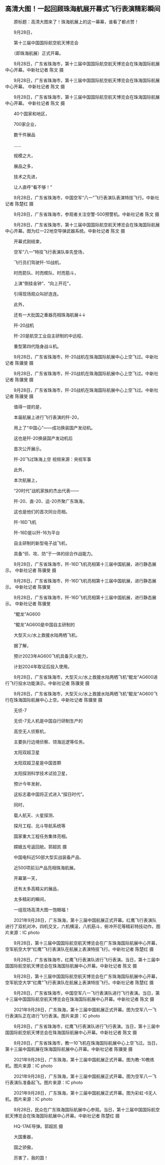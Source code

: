## 高清大图！一起回顾珠海航展开幕式飞行表演精彩瞬间
　　原标题：高清大图来了！珠海航展上的这一幕幕，谁看了都点赞！

　　9月28日，

　　第十三届中国国际航空航天博览会

　　（即珠海航展）正式开幕。

　　9月28日，广东省珠海市，第十三届中国国际航空航天博览会在珠海国际航展中心开幕。中新社记者 陈文 摄

　　9月28日，广东省珠海市，第十三届中国国际航空航天博览会在珠海国际航展中心开幕。 中新社记者 陈文 摄

　　9月28日，广东省珠海市，第十三届中国国际航空航天博览会在珠海国际航展中心开幕。 中新社记者 陈文 摄

　　40个国家和地区，

　　700家企业，

　　数千件展品

　　……

　　规模之大，

　　展品之多，

　　技术之先进，

　　让人直呼“看不够！”

　　9月28日，广东省珠海市，中国空军“八一”飞行表演队表演特技飞行。中新社记者 陈楚红 摄

　　9月28日，广东省珠海市，参观者关注空警-500预警机。中新社记者 陈文 摄

　　9月28日，广东省珠海市，第十三届中国国际航空航天博览会在珠海国际航展中心开幕。图为红—22地空导弹武器系统。中新社记者 陈文 摄

　　开幕式刚结束，

　　空军“八一”特技飞行表演队率先登场，

　　飞行员们驾驶歼-10战机，

　　时而箭队、时而楔队、时而筋斗，

　　上演“倒挂金钟”、“向上开花”，

　　引得现场观众叫好连连。

　　此外，

　　还有一大批国之重器亮相珠海航展↓↓

　　歼-20战机

　　歼-20是航空工业自主研制的中远程、

　　重型第四代隐身战斗机。

　　9月28日，广东省珠海市，歼-20战机在珠海国际航展中心上空飞过。中新社记者 陈骥旻 摄

　　9月28日，广东省珠海市，歼-20战机在珠海国际航展中心上空飞过。中新社记者 陈骥旻 摄

　　9月28日，广东省珠海市，歼-20战机在珠海国际航展中心上空飞过。中新社记者 陈骥旻 摄

　　值得一提的是，

　　本届航展上进行飞行表演的歼-20，

　　用上了“中国心”——成功换装国产发动机。

　　这也是歼-20换装国产发动机后

　　首次公开展示。

　　歼-20飞过珠海上空 视频来源：央视军事

　　此外，

　　本次航展上，

　　“20时代”战机家族的杰出代表——

　　歼-20、直-20、运-20齐聚广东珠海，

　　这也是他们的首次同台亮相。

　　歼-16D飞机

　　歼-16D是以歼-16为平台

　　自主研制的新型电子战飞机，

　　具备“侦、攻、防”于一体的综合作战能力。

　　9月28日，广东省珠海市，歼-16D飞机亮相第十三届中国航展，进行静态展示。 中新社记者 陈骥旻 摄

　　9月28日，广东省珠海市，歼-16D飞机亮相第十三届中国航展，进行静态展示。 中新社记者 陈骥旻

　　9月28日，广东省珠海市，歼-16D飞机亮相第十三届中国航展，进行静态展示。 中新社记者 陈骥旻

　　“鲲龙”AG600

　　“鲲龙”AG600是中国自主研制的

　　大型灭火/水上救援水陆两栖飞机，

　　据了解，

　　预计2023年AG600飞机具备灭火能力，

　　计划2024年取证后投入使用。

　　9月28日，广东省珠海市，大型灭火/水上救援水陆两栖飞机“鲲龙”AG600进行飞行投水功能演示。中新社记者 陈骥旻 摄

　　9月28日，广东省珠海市，大型灭火/水上救援水陆两栖飞机“鲲龙”AG600飞行在珠海国际航展中心上空。中新社记者 陈骥旻 摄

　　无侦-7

　　无侦-7无人机是中国自行研制生产的

　　高空无人侦察机，

　　主要执行边境侦察、领海巡逻等任务。

　　太阳双超卫星

　　太阳双超卫星是中国首颗

　　太阳探测科学技术试验卫星，

　　预计今年发射，

　　这标志着中国将正式进入“探日时代”。

　　同时，

　　载人航天、火星探测、

　　探月工程、北斗导航系统等

　　国家重大工程任务集体亮相。

　　嫦娥五号返回舱。郭超凯 摄

　　中国电科近50部大型实战装备产品、

　　近500项前沿产品亮相珠海航展。

　　开幕第一天，

　　还有太多高精尖的展品，

　　太多精彩的瞬间，

　　一组现场高清大图一饱眼福！

　　2021年9月28日，广东珠海，第十三届中国航展正式开幕。红鹰飞行表演队进行了双机对冲，四机交叉，六机横滚，八机筋斗，俯冲开花等精彩特技动作。图片来源：IC photo

　　9月28日，第十三届中国国际航空航天博览会在广东珠海国际航展中心开幕，空军航空大学“红鹰”飞行表演队在航展上表演特技飞行。中新社记者 陈楚红 摄

　　9月28日，广东省珠海市，红鹰飞行表演队进行飞行表演。当日，第十三届中国国际航空航天博览会在珠海国际航展中心开幕。中新社记者 陈文 摄

　　9月28日，第十三届中国国际航空航天博览会在广东珠海国际航展中心开幕，空军航空大学“红鹰”飞行表演队在航展上表演特技飞行。中新社记者 陈楚红 摄

　　9月28日，广东省珠海市，中国空军八一飞行表演队进行飞行表演。当日，第十三届中国国际航空航天博览会在珠海国际航展中心开幕。中新社记者 陈文 摄

　　2021年9月28日，广东珠海，第十三届中国航展正式开幕。图为空军八一飞行表演队正在进行飞行表演。图片来源：IC photo

　　9月28日，广东省珠海市，红鹰飞行表演队进行飞行表演。当日，第十三届中国国际航空航天博览会在珠海国际航展中心开幕。中新社记者 陈文 摄

　　9月28日，广东省珠海市，教—10飞机在珠海国际航展中心上空飞过。当日，第十三届中国航展在珠海国际航展中心开幕。中新社记者 陈骥旻 摄

　　2021年9月28日，广东珠海，第十三届中国航展正式开幕。图为教-10教练机。图片来源：IC photo

　　2021年9月28日，广东珠海，第十三届中国航展正式开幕。图为空军八一飞行表演队准备起飞。图片来源：IC photo

　　2021年9月28日，广东珠海，第十三届中国航展正式开幕。图为彩虹-6无人机。图片来源：IC photo

　　9月28日，民众在广东珠海国际航展中心参观。当日，第十三届中国国际航空航天博览会在珠海国际航展中心开幕。中新社记者 陈楚红 摄

　　HQ-17AE导弹。郭超凯 摄

　　大国重器，

　　国之骄傲，

　　厉害了，我的国！

